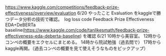 https://www.kaggle.com/competitions/feedback-prize-effectiveness/overview/evaluation
6/20 
やったこと
Evaluation をkaggleで勝つデータ分析の技術で確認。　log loss
code Feedback Prize Effectiveness EDA+DeBERTa baseline(https://www.kaggle.com/code/tanlikesmath/feedback-prize-effectiveness-eda-deberta-baseline)  を確認
6/21
10時から美容室。
12時からコンペの概要をエクセルにまとめる。
14時から院試勉強（過去問で）
17時からkaggle再開。（過去コンペの概要を見て使えそうなものをピックアップ）

